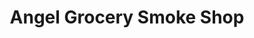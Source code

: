 ---
title: "Angel Grocery Smoke Shop"
url: /hartford/angel-grocery-smoke-shop/
shop: convenience
---